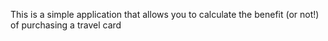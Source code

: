 This is a simple application that allows you to calculate the benefit (or not!) of purchasing a travel card